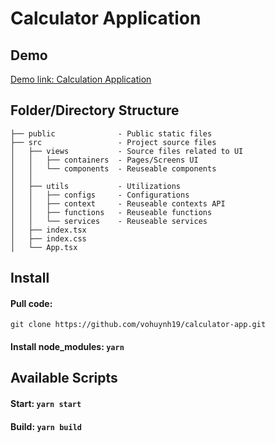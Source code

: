 # Calculator Application

## Demo

[Demo link: Calculation Application](https://calculator-cinnamon.vercel.app/)

## Folder/Directory Structure

```
├── public              - Public static files
├── src                 - Project source files
│   ├── views           - Source files related to UI
│   │   ├── containers  - Pages/Screens UI
│   │   └── components  - Reuseable components
│   │
│   ├── utils           - Utilizations
│   │   ├── configs     - Configurations
│   │   ├── context     - Reuseable contexts API
│   │   ├── functions   - Reuseable functions
│   │   └── services    - Reuseable services
│   ├── index.tsx
│   ├── index.css
│   └── App.tsx
```

## Install

#### Pull code:

`git clone https://github.com/vohuynh19/calculator-app.git`

#### Install node_modules: `yarn`

## Available Scripts

#### Start: `yarn start`

#### Build: `yarn build`
